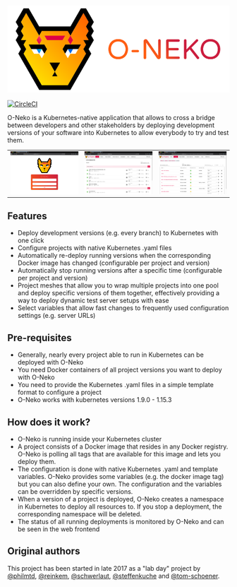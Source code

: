 ![O-NEKO](oneko.png)

[![CircleCI](https://circleci.com/gh/subshell/o-neko/tree/master.svg?style=svg)](https://circleci.com/gh/subshell/o-neko/tree/master)

O-Neko is a Kubernetes-native application that allows to cross a bridge between developers and other stakeholders by deploying 
development versions of your software into Kubernetes to allow everybody to try and test them.

|       |       |       |
| ----- | ----- | ----- |
| ![O-Neko login screen](./docs/images/login.png) | ![O-Neko dashboard](./docs/images/dashboard.png) | ![O-Neko project overview](./docs/images/project.png) |

## Features

* Deploy development versions (e.g. every branch) to Kubernetes with one click
* Configure projects with native Kubernetes .yaml files
* Automatically re-deploy running versions when the corresponding Docker image has changed (configurable per project and version)
* Automatically stop running versions after a specific time (configurable per project and version)
* Project meshes that allow you to wrap multiple projects into one pool and deploy specific versions of them together,
effectively providing a way to deploy dynamic test server setups with ease
* Select variables that allow fast changes to frequently used configuration settings (e.g. server URLs)

## Pre-requisites

* Generally, nearly every project able to run in Kubernetes can be deployed with O-Neko
* You need Docker containers of all project versions you want to deploy with O-Neko
* You need to provide the Kubernetes .yaml files in a simple template format to configure a project
* O-Neko works with kubernetes versions 1.9.0 - 1.15.3

## How does it work?

* O-Neko is running inside your Kubernetes cluster
* A project consists of a Docker image that resides in any Docker registry. O-Neko is polling all tags that are available for this image and lets you deploy them.
* The configuration is done with native Kubernetes .yaml and template variables. O-Neko provides some variables (e.g. the docker image tag) but you can also define your own. The configuration and the variables can be overridden by specific versions.
* When a version of a project is deployed, O-Neko creates a namespace in Kubernetes to deploy all resources to. If you stop a deployment, the corresponding namespace will be deleted.
* The status of all running deployments is monitored by O-Neko and can be seen in the web frontend

## Original authors

This project has been started in late 2017 as a "lab day" project by [@philmtd](https://github.com/philmtd), [@reinkem](https://github.com/reinkem), [@schwerlaut](https://github.com/schwerlaut), [@steffenkuche](https://github.com/steffenkuche) and [@tom-schoener](https://github.com/tom-schoener).
